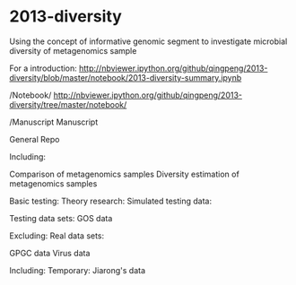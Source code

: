 2013-diversity
==============
Using the concept of informative genomic segment to investigate microbial diversity of metagenomics sample

For a introduction:
http://nbviewer.ipython.org/github/qingpeng/2013-diversity/blob/master/notebook/2013-diversity-summary.ipynb

/Notebook/
http://nbviewer.ipython.org/github/qingpeng/2013-diversity/tree/master/notebook/

/Manuscript
Manuscript

General Repo

Including:

Comparison of metagenomics samples
Diversity estimation of metagenomics samples


Basic testing:
Theory research:
Simulated testing data:



Testing data sets:
GOS data



Excluding:
Real data sets:

GPGC data
Virus data


Including:
Temporary:
Jiarong's data
